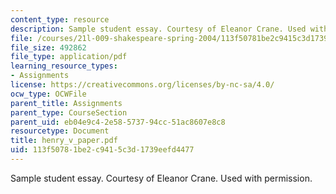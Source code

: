 ```yaml
---
content_type: resource
description: Sample student essay. Courtesy of Eleanor Crane. Used with permission.
file: /courses/21l-009-shakespeare-spring-2004/113f50781be2c9415c3d1739eefd4477_henry_v_paper.pdf
file_size: 492862
file_type: application/pdf
learning_resource_types:
- Assignments
license: https://creativecommons.org/licenses/by-nc-sa/4.0/
ocw_type: OCWFile
parent_title: Assignments
parent_type: CourseSection
parent_uid: eb04e9c4-2e58-5737-94cc-51ac8607e8c8
resourcetype: Document
title: henry_v_paper.pdf
uid: 113f5078-1be2-c941-5c3d-1739eefd4477
---
```

Sample student essay. Courtesy of Eleanor Crane. Used with permission.